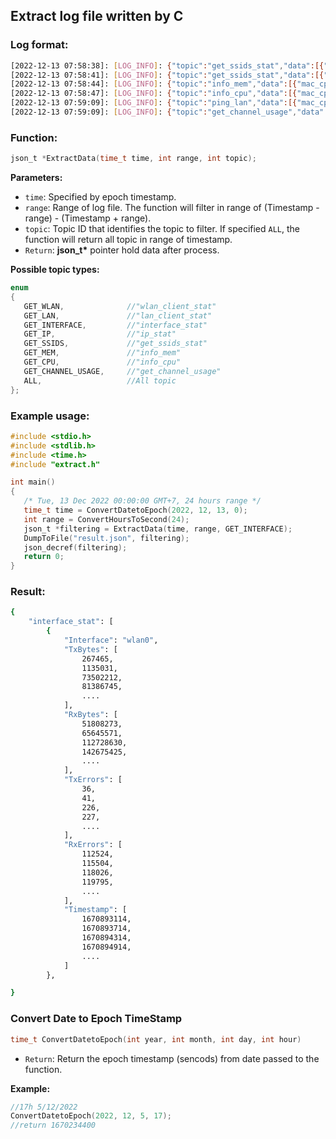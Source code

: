 ## Extract log file written by C

### Log format:

```bash
[2022-12-13 07:58:38]: [LOG_INFO]: {"topic":"get_ssids_stat","data":[{"mac_cpe":"a8:25:eb:14:c3:2e","Wlan":"wlan1","TxPkts":0,"RxPkts":645737,"TxBytes":0,"RxBytes":79319643,"TxUnicastPkts":78643,"TxMulticastPkts":6,"TxBroadcastPkts":390,"TxRetries":0,"TxFailures":0,"TxDropped":8606,"TxMgmtFrames":79039,"Rx_ucast_pkts":632,"RxBroadcastPkts":5922955,"rx_retrys":181,"RxPktsErrored":0,"RxErrors":0,"RxPktsDropped":0,"RxMgmtFrames":5505531}]}
[2022-12-13 07:58:41]: [LOG_INFO]: {"topic":"get_ssids_stat","data":[{"mac_cpe":"a8:25:eb:14:c3:2e","Wlan":"wlan0","TxPkts":1038,"RxPkts":500481,"TxBytes":267465,"RxBytes":51968622,"TxUnicastPkts":35977,"TxMulticastPkts":122,"TxBroadcastPkts":376,"TxRetries":0,"TxFailures":36,"TxDropped":8396,"TxMgmtFrames":35438,"Rx_ucast_pkts":1957,"RxBroadcastPkts":1744578,"rx_retrys":551,"RxPktsErrored":112547,"RxErrors":112547,"RxPktsDropped":6,"RxMgmtFrames":1331616}]}
[2022-12-13 07:58:44]: [LOG_INFO]: {"topic":"info_mem","data":[{"mac_cpe":"a8:25:eb:14:c3:2e","total":174568,"used":71748,"free":57988,"shared":9112,"cache":44832,"available":98704}]}
[2022-12-13 07:58:47]: [LOG_INFO]: {"topic":"info_cpu","data":[{"mac_cpe":"a8:25:eb:14:c3:2e","current":6,"5minutes":6,"10minutes":6,"process":"1/109","lastprocess":"21142"}]}
[2022-12-13 07:59:09]: [LOG_INFO]: {"topic":"ping_lan","data":[{"mac_cpe":"a8:25:eb:14:c3:2e","client":"b0:7b:25:0d:8a:5b","lossrate":"100%","min":0.0,"avg":0.0,"max":0.0,"jitter":0.0},{"mac_cpe":"a8:25:eb:14:c3:2e","client":"da:c4:4e:73:bf:ff","lossrate":"0%","min":0.738,"avg":0.854,"max":1.138,"jitter":0.0},{"mac_cpe":"a8:25:eb:14:c3:2e","client":"54:46:17:fc:7b:75","lossrate":"0%","min":0.461,"avg":0.542,"max":1.032,"jitter":0.0}]}
[2022-12-13 07:59:09]: [LOG_INFO]: {"topic":"get_channel_usage","data":[{"mac_cpe":"a8:25:eb:14:c3:2e","Currentchannel":149,"interence_time":71,"DUT_Time":1,"other_APs_Time":10,"free_Time":18,"ch_load":11,"ch_load(includeinterence)":82}]}
```

### Function:

```c
json_t *ExtractData(time_t time, int range, int topic);
```

**Parameters:**

- `time`: Specified by epoch timestamp.
- `range`: Range of log file. The function will filter in range of (Timestamp - range) - (Timestamp + range).
- `topic`: Topic ID that identifies the topic to filter. If specified `ALL`, the function will return all topic in range of timestamp.
- `Return`: **json_t\*** pointer hold data after process.

**Possible topic types:**

```c
enum
{
   GET_WLAN,              //"wlan_client_stat"
   GET_LAN,               //"lan_client_stat"
   GET_INTERFACE,         //"interface_stat"
   GET_IP,                //"ip_stat"
   GET_SSIDS,             //"get_ssids_stat"
   GET_MEM,               //"info_mem"
   GET_CPU,               //"info_cpu"
   GET_CHANNEL_USAGE,     //"get_channel_usage"
   ALL,                   //All topic
};
```

### Example usage:

```c
#include <stdio.h>
#include <stdlib.h>
#include <time.h>
#include "extract.h"

int main()
{
   /* Tue, 13 Dec 2022 00:00:00 GMT+7, 24 hours range */
   time_t time = ConvertDatetoEpoch(2022, 12, 13, 0);
   int range = ConvertHoursToSecond(24);
   json_t *filtering = ExtractData(time, range, GET_INTERFACE);
   DumpToFile("result.json", filtering);
   json_decref(filtering);
   return 0;
}
```

### Result:

```bash
{
    "interface_stat": [
        {
            "Interface": "wlan0",
            "TxBytes": [
                267465,
                1135031,
                73502212,
                81386745,
                ....
            ],
            "RxBytes": [
                51808273,
                65645571,
                112728630,
                142675425,
                ....
            ],
            "TxErrors": [
                36,
                41,
                226,
                227,
                ....
            ],
            "RxErrors": [
                112524,
                115504,
                118026,
                119795,
                ....
            ],
            "Timestamp": [
                1670893114,
                1670893714,
                1670894314,
                1670894914,
                ....
            ]
        },

}

```

### Convert Date to Epoch TimeStamp

```c
time_t ConvertDatetoEpoch(int year, int month, int day, int hour)
```

- `Return`: Return the epoch timestamp (sencods) from date passed to the function.

**Example:**

```c
//17h 5/12/2022
ConvertDatetoEpoch(2022, 12, 5, 17);
//return 1670234400
```

